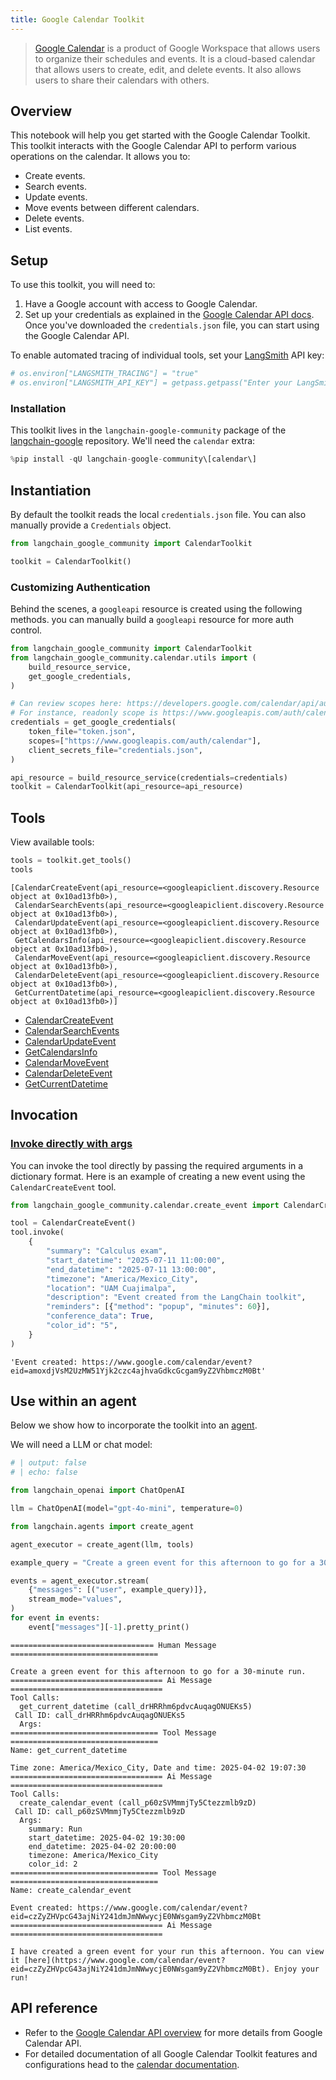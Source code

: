 ```yaml
---
title: Google Calendar Toolkit
---
```


> [Google Calendar](https://workspace.google.com/intl/en-419/products/calendar/) is a product of Google Workspace that allows users to organize their schedules and events. It is a cloud-based calendar that allows users to create, edit, and delete events. It also allows users to share their calendars with others.

## Overview

This notebook will help you get started with the Google Calendar Toolkit. This toolkit interacts with the Google Calendar API to perform various operations on the calendar. It allows you to:

- Create events.
- Search events.
- Update events.
- Move events between different calendars.
- Delete events.
- List events.

## Setup

To use this toolkit, you will need to:

1. Have a Google account with access to Google Calendar.
2. Set up your credentials as explained in the [Google Calendar API docs](https://developers.google.com/calendar/api/quickstart/python#authorize_credentials_for_a_desktop_application). Once you've downloaded the `credentials.json` file, you can start using the Google Calendar API.

To enable automated tracing of individual tools, set your [LangSmith](https://docs.smith.langchain.com/) API key:


```python
# os.environ["LANGSMITH_TRACING"] = "true"
# os.environ["LANGSMITH_API_KEY"] = getpass.getpass("Enter your LangSmith API key: ")
```

### Installation

This toolkit lives in the `langchain-google-community` package of the [langchain-google](https://github.com/langchain-ai/langchain-google) repository. We'll need the `calendar` extra:


```python
%pip install -qU langchain-google-community\[calendar\]
```

## Instantiation

By default the toolkit reads the local `credentials.json` file. You can also manually provide a `Credentials` object.


```python
from langchain_google_community import CalendarToolkit

toolkit = CalendarToolkit()
```

### Customizing Authentication

Behind the scenes, a `googleapi` resource is created using the following methods. you can manually build a `googleapi` resource for more auth control.


```python
from langchain_google_community import CalendarToolkit
from langchain_google_community.calendar.utils import (
    build_resource_service,
    get_google_credentials,
)

# Can review scopes here: https://developers.google.com/calendar/api/auth
# For instance, readonly scope is https://www.googleapis.com/auth/calendar.readonly
credentials = get_google_credentials(
    token_file="token.json",
    scopes=["https://www.googleapis.com/auth/calendar"],
    client_secrets_file="credentials.json",
)

api_resource = build_resource_service(credentials=credentials)
toolkit = CalendarToolkit(api_resource=api_resource)
```

## Tools
View available tools:


```python
tools = toolkit.get_tools()
tools
```



```output
[CalendarCreateEvent(api_resource=<googleapiclient.discovery.Resource object at 0x10ad13fb0>),
 CalendarSearchEvents(api_resource=<googleapiclient.discovery.Resource object at 0x10ad13fb0>),
 CalendarUpdateEvent(api_resource=<googleapiclient.discovery.Resource object at 0x10ad13fb0>),
 GetCalendarsInfo(api_resource=<googleapiclient.discovery.Resource object at 0x10ad13fb0>),
 CalendarMoveEvent(api_resource=<googleapiclient.discovery.Resource object at 0x10ad13fb0>),
 CalendarDeleteEvent(api_resource=<googleapiclient.discovery.Resource object at 0x10ad13fb0>),
 GetCurrentDatetime(api_resource=<googleapiclient.discovery.Resource object at 0x10ad13fb0>)]
```


- [CalendarCreateEvent](https://python.langchain.com/api_reference/google_community/calendar/langchain_google_community.calendar.create_event.CalendarCreateEvent.html)
- [CalendarSearchEvents](https://python.langchain.com/api_reference/google_community/calendar/langchain_google_community.calendar.search_events.CalendarSearchEvents.html)
- [CalendarUpdateEvent](https://python.langchain.com/api_reference/google_community/calendar/langchain_google_community.calendar.update_event.CalendarUpdateEvent.html)
- [GetCalendarsInfo](https://python.langchain.com/api_reference/google_community/calendar/langchain_google_community.calendar.get_calendars_info.GetCalendarsInfo.html)
- [CalendarMoveEvent](https://python.langchain.com/api_reference/google_community/calendar/langchain_google_community.calendar.move_event.CalendarMoveEvent.html)
- [CalendarDeleteEvent](https://python.langchain.com/api_reference/google_community/calendar/langchain_google_community.calendar.delete_event.CalendarDeleteEvent.html)
- [GetCurrentDatetime](https://python.langchain.com/api_reference/google_community/calendar/langchain_google_community.calendar.current_datetime.GetCurrentDatetime.html)

## Invocation

### [Invoke directly with args](/oss/concepts/tools/#use-the-tool-directly)

You can invoke the tool directly by passing the required arguments in a dictionary format. Here is an example of creating a new event using the `CalendarCreateEvent` tool.


```python
from langchain_google_community.calendar.create_event import CalendarCreateEvent

tool = CalendarCreateEvent()
tool.invoke(
    {
        "summary": "Calculus exam",
        "start_datetime": "2025-07-11 11:00:00",
        "end_datetime": "2025-07-11 13:00:00",
        "timezone": "America/Mexico_City",
        "location": "UAM Cuajimalpa",
        "description": "Event created from the LangChain toolkit",
        "reminders": [{"method": "popup", "minutes": 60}],
        "conference_data": True,
        "color_id": "5",
    }
)
```



```output
'Event created: https://www.google.com/calendar/event?eid=amoxdjVsM2UzMW51Yjk2czc4ajhvaGdkcGcgam9yZ2VhbmczM0Bt'
```


## Use within an agent

Below we show how to incorporate the toolkit into an [agent](/oss/tutorials/agents).

We will need a LLM or chat model:

<ChatModelTabs customVarName="llm" />


```python
# | output: false
# | echo: false

from langchain_openai import ChatOpenAI

llm = ChatOpenAI(model="gpt-4o-mini", temperature=0)
```


```python
from langchain.agents import create_agent

agent_executor = create_agent(llm, tools)
```


```python
example_query = "Create a green event for this afternoon to go for a 30-minute run."

events = agent_executor.stream(
    {"messages": [("user", example_query)]},
    stream_mode="values",
)
for event in events:
    event["messages"][-1].pretty_print()
```
```output
================================ Human Message =================================

Create a green event for this afternoon to go for a 30-minute run.
================================== Ai Message ==================================
Tool Calls:
  get_current_datetime (call_drHRRhm6pdvcAuqagONUEKs5)
 Call ID: call_drHRRhm6pdvcAuqagONUEKs5
  Args:
================================= Tool Message =================================
Name: get_current_datetime

Time zone: America/Mexico_City, Date and time: 2025-04-02 19:07:30
================================== Ai Message ==================================
Tool Calls:
  create_calendar_event (call_p60zSVMmmjTy5Ctezzmlb9zD)
 Call ID: call_p60zSVMmmjTy5Ctezzmlb9zD
  Args:
    summary: Run
    start_datetime: 2025-04-02 19:30:00
    end_datetime: 2025-04-02 20:00:00
    timezone: America/Mexico_City
    color_id: 2
================================= Tool Message =================================
Name: create_calendar_event

Event created: https://www.google.com/calendar/event?eid=czZyZHVpcG43ajNiY241dmJmNWwycjE0NWsgam9yZ2VhbmczM0Bt
================================== Ai Message ==================================

I have created a green event for your run this afternoon. You can view it [here](https://www.google.com/calendar/event?eid=czZyZHVpcG43ajNiY241dmJmNWwycjE0NWsgam9yZ2VhbmczM0Bt). Enjoy your run!
```
## API reference

- Refer to the [Google Calendar API overview](https://developers.google.com/calendar/api/guides/overview) for more details from Google Calendar API.
- For detailed documentation of all Google Calendar Toolkit features and configurations head to the [calendar documentation](https://python.langchain.com/api_reference/google_community/calendar.html).
